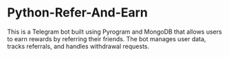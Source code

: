# Python-Refer-And-Earn
This is a Telegram bot built using Pyrogram and MongoDB that allows users to earn rewards by referring their friends. The bot manages user data, tracks referrals, and handles withdrawal requests.

